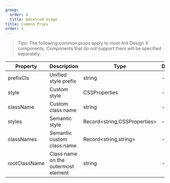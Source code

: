 ```yaml
---
group:
  order: 4
  title: Advanced Usage
title: Common Props
order: 1
---
```


> Tips: The following common props apply to most Ant Design X components. Components that do not support them will be specified separately.

| Property      | Description                         | Type                         | Default |
| ------------- | ----------------------------------- | ---------------------------- | ------- |
| prefixCls     | Unified style prefix                | string                       | -       |
| style         | Custom style                        | CSSProperties                | -       |
| className     | Custom class name                   | string                       | -       |
| styles        | Semantic style                      | Record<string,CSSProperties> | -       |
| classNames    | Semantic custom class name          | Record<string,string>        | -       |
| rootClassName | Class name on the outermost element | string                       | -       |

